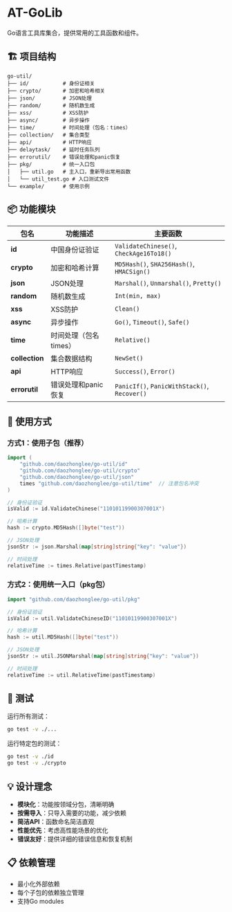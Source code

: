 # AT-GoLib

Go语言工具库集合，提供常用的工具函数和组件。

## 🏗️ 项目结构

```
go-util/
├── id/           # 身份证相关
├── crypto/       # 加密和哈希相关  
├── json/         # JSON处理
├── random/       # 随机数生成
├── xss/          # XSS防护
├── async/        # 异步操作
├── time/         # 时间处理（包名：times）
├── collection/   # 集合类型
├── api/          # HTTP响应
├── delaytask/    # 延时任务队列
├── errorutil/    # 错误处理和panic恢复
├── pkg/          # 统一入口包
│   ├── util.go   # 主入口，重新导出常用函数
│   └── util_test.go # 入口测试文件
└── example/      # 使用示例
```

## 📦 功能模块

| 包名 | 功能描述 | 主要函数 |
|------|----------|----------|
| **id** | 中国身份证验证 | `ValidateChinese()`, `CheckAge16To18()` |
| **crypto** | 加密和哈希计算 | `MD5Hash()`, `SHA256Hash()`, `HMACSign()` |
| **json** | JSON处理 | `Marshal()`, `Unmarshal()`, `Pretty()` |
| **random** | 随机数生成 | `Int(min, max)` |
| **xss** | XSS防护 | `Clean()` |
| **async** | 异步操作 | `Go()`, `Timeout()`, `Safe()` |
| **time** | 时间处理（包名times） | `Relative()` |
| **collection** | 集合数据结构 | `NewSet()` |
| **api** | HTTP响应 | `Success()`, `Error()` |
| **errorutil** | 错误处理和panic恢复 | `PanicIf()`, `PanicWithStack()`, `Recover()` |

## 🚀 使用方式

### 方式1：使用子包（推荐）

```go
import (
    "github.com/daozhonglee/go-util/id"
    "github.com/daozhonglee/go-util/crypto"
    "github.com/daozhonglee/go-util/json"
    times "github.com/daozhonglee/go-util/time"  // 注意包名冲突
)

// 身份证验证
isValid := id.ValidateChinese("11010119900307001X")

// 哈希计算
hash := crypto.MD5Hash([]byte("test"))

// JSON处理
jsonStr := json.Marshal(map[string]string{"key": "value"})

// 时间处理
relativeTime := times.Relative(pastTimestamp)
```

### 方式2：使用统一入口（pkg包）

```go
import "github.com/daozhonglee/go-util/pkg"

// 身份证验证
isValid := util.ValidateChineseID("11010119900307001X")

// 哈希计算
hash := util.MD5Hash([]byte("test"))

// JSON处理
jsonStr := util.JSONMarshal(map[string]string{"key": "value"})

// 时间处理
relativeTime := util.RelativeTime(pastTimestamp)
```

## 🧪 测试

运行所有测试：

```bash
go test -v ./...
```

运行特定包的测试：

```bash
go test -v ./id
go test -v ./crypto
```

## 💡 设计理念

- **模块化**：功能按领域分包，清晰明确
- **按需导入**：只导入需要的功能，减少依赖
- **简洁API**：函数命名简洁直观
- **性能优先**：考虑高性能场景的优化
- **错误友好**：提供详细的错误信息和恢复机制

## 📋 依赖管理

- 最小化外部依赖
- 每个子包的依赖独立管理
- 支持Go modules